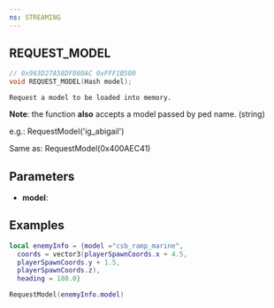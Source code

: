 ```yaml
---
ns: STREAMING
---
```

## REQUEST_MODEL

```c
// 0x963D27A58DF860AC 0xFFF1B500
void REQUEST_MODEL(Hash model);
```

```
Request a model to be loaded into memory.
```
**Note**: the function **also** accepts a model passed by ped name. (string)

e.g.: RequestModel('ig_abigail')

Same as: RequestModel(0x400AEC41)

## Parameters
* **model**: 

## Examples
```lua
local enemyInfo = {model ="csb_ramp_marine",
  coords = vector3(playerSpawnCoords.x + 4.5,        
  playerSpawnCoords.y + 1.5,
  playerSpawnCoords.z),
  heading = 180.0}

RequestModel(enemyInfo.model)
```
